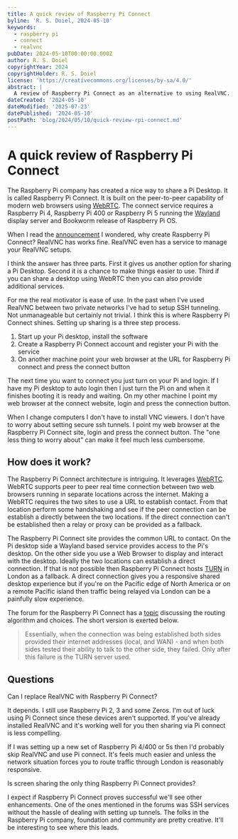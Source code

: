 ```yaml
---
title: A quick review of Raspberry Pi Connect
byline: 'R. S. Doiel, 2024-05-10'
keywords:
  - raspberry pi
  - connect
  - realvnc
pubDate: 2024-05-10T00:00:00.000Z
author: R. S. Doiel
copyrightYear: 2024
copyrightHolder: R. S. Doiel
license: 'https://creativecommons.org/licenses/by-sa/4.0/'
abstract: |
  A review of Raspberry Pi Connect as an alternative to using RealVNC.
dateCreated: '2024-05-10'
dateModified: '2025-07-23'
datePublished: '2024-05-10'
postPath: 'blog/2024/05/10/quick-review-rpi-connect.md'
---
```


# A quick review of Raspberry Pi Connect

The Raspberry Pi company has created a nice way to share a Pi Desktop. It is called Raspberry Pi Connect. It is built on the peer-to-peer capability of modern web browsers using [WebRTC](https://en.wikipedia.org/wiki/WebRTC). The connect service requires a Raspberry Pi 4, Raspberry Pi 400 or Raspberry Pi 5 running the [Wayland](https://en.wikipedia.org/wiki/Wayland_(protocol)) display server and Bookworm release of Raspberry Pi OS.

When I read the [announcement](https://www.raspberrypi.com/news/raspberry-pi-connect/) I wondered, why create Raspberry Pi Connect? RealVNC has works fine.  RealVNC even has a service to manage your RealVNC setups.

I think the answer has three parts. First it gives us another option for sharing a Pi Desktop. Second it is a chance to make things easier to use. Third if you can share a desktop using WebRTC then you can also provide additional services.

For me the real motivator is ease of use. In the past when I've used RealVNC between two private networks I've had to setup SSH tunneling. Not unmanageable but certainly not trivial.  I think this is where Raspberry Pi Connect shines. Setting up sharing is a three step process.

1. Start up your Pi desktop, install the software
2. Create a Raspberry Pi Connect account and register your Pi with the service
3. On another machine point your web browser at the URL for Raspberry Pi connect and press the connect button

The next time you want to connect you just turn on your Pi and login. If I have my Pi desktop to auto login then I just turn the Pi on and when it finishes booting it is ready and waiting. On my other machine I point my web browser at the connect website, login and press the connection button.

When I change computers I don't have to install VNC viewers. I don't have to worry about setting secure ssh tunnels. I point my web browser at the Raspberry Pi Connect site, login and press the connect button. The "one less thing to worry about" can make it feel much less cumbersome.

## How does it work?

The Raspberry Pi Connect architecture is intriguing. It leverages [WebRTC](https://developer.mozilla.org/en-US/docs/Web/API/WebRTC_API). WebRTC supports peer to peer real time connection between two web browsers running in separate locations across the internet. Making a WebRTC requires the two sites to use a URL to establish contact. From that location perform some handshaking and see if the peer connection can be establish a directly between the two locations. If the direct connection can't be established then a relay or proxy can be provided as a fallback. 

The Raspberry Pi Connect site provides the common URL to contact. On the Pi desktop side a Wayland based service provides access to the Pi's desktop. On the other side you use a Web Browser to display and interact with the desktop. Ideally the two locations can establish a direct connection. If that is not possible then Raspberry Pi Connect hosts [TURN](https://en.wikipedia.org/wiki/Traversal_Using_Relays_around_NAT) in London as a fallback. A direct connection gives you a responsive shared desktop experience but if you're on the Pacific edge of North America or on a remote Pacific island then traffic being relayed via London can be a painfully slow experience.

The forum for the Raspberry Pi Connect has a [topic](https://forums.raspberrypi.com/viewtopic.php?t=370591&sid=61d7cdf3c03a7ead49e3da837b0d4f06) discussing the routing algorithm and choices. The short version is exerted below.

> Essentially, when the connection was being established both sides provided their internet addresses (local, and WAN) - and when both sides tested their ability to talk to the other side, they failed. Only after this failure is the TURN server used.

## Questions

Can I replace RealVNC with Raspberry Pi Connect?

It depends. I still use Raspberry Pi 2, 3 and some Zeros. I'm out of luck using Pi Connect since these devices aren't supported. If you've already installed RealVNC and it's working well for you then sharing via Pi connect is less compelling.

If I was setting up a new set of Raspberry Pi 4/400 or 5s then I'd probably skip RealVNC and use Pi connect. It's feels much easier and unless the network situation forces you to route traffic through London is reasonably responsive.

Is screen sharing the only thing Raspberry Pi Connect provides?

I expect if Raspberry Pi Connect proves successful we'll see other enhancements. One of the ones mentioned in the forums was SSH services without the hassle of dealing with setting up tunnels. The folks in the Raspberry Pi company, foundation and community are pretty creative. It'll be interesting to see where this leads.
